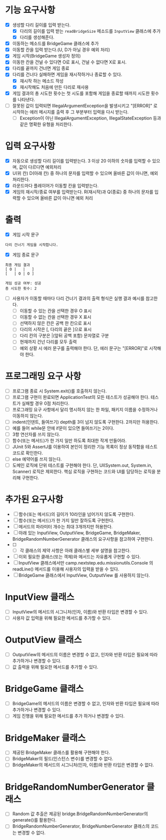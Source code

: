 # 기능 요구사항
- [x] 생성할 다리 길이를 입력 받는다.
  - [x] 다리의 길이를 입력 받는 `readBridgeSize` 메소드를 `InputView` 클래스에 추가 
  -[x] 다리를 생성해준다.
- [x] 이동하는 메소드를 BridgeGame 클래스에 추가
- [x] 이동할 칸을 입력 받는다.(U, D가 아닐 경우 예외 처리)
- [x] 게임 시작(BridgeGame 생성자 정의)
- [x] 이동한 칸을 건널 수 있다면 O로 표시, 건널 수 없다면 X로 표시.
- [x] 다리를 끝까지 건너면 게임 종료
- [x] 다리를 건너다 실패하면 게임을 재시작하거나 종료할 수 있다.
    - [x] 재시작 하는 메소드 작성
    - [x] 재시작해도 처음에 만든 다리로 재사용
- [x] 게임 결과의 총 시도한 횟수는 첫 시도를 포함해 게임을 종료할 때까지 시도한 횟수를 나타낸다.
- [ ] 잘못된 값이 입력되면 IllegalArgumentException을 발생시키고 "[ERROR]" 로 시작하는 에러 메시지를 출력 후 그 부분부터 입력을 다시 받는다.
  - [ ] Exception이 아닌 IllegalArgumentException, IllegalStateException 등과 같은 명확한 유형을 처리한다.

# 입력 요구사항
- [x] 자동으로 생성할 다리 길이를 입력받는다. 3 이상 20 이하의 숫자를 입력할 수 있으며, 값이 다르다면 예외처리
- [x] U(위 칸) D(아래 칸) 중 하나의 문자를 입력할 수 있으며 올바른 값이 아니면, 예외처리한다.
- [x] 라운드마다 플레이어가 이동할 칸을 입력받는다.
- [x] 게임의 재시작/종료 여부를 입력받는다. R(재시작)과 Q(종료) 중 하나의 문자를 입력할 수 있으며 올바른 값이 아니면 예외 처리

# 출력
- [x] 게임 시작 문구
```
다리 건너기 게임을 시작합니다.
```
- [x] 게임 종료 문구
```
최종 게임 결과
[ O |   |   ]
[   | O | O ]

게임 성공 여부: 성공
총 시도한 횟수: 2
```
- [ ] 사용자가 이동할 때마다 다리 건너기 결과의 출력 형식은 실행 결과 예시를 참고한다. 
  - [ ] 이동할 수 있는 칸을 선택한 경우 O 표시
  - [ ] 이동할 수 없는 칸을 선택한 경우 X 표시
  - [ ] 선택하지 않은 칸은 공백 한 칸으로 표시
  - [ ] 다리의 시작은 [, 다리의 끝은 ]으로 표시
  - [ ] 다리 칸의 구분은 |(앞뒤 공백 포함) 문자열로 구분
  - [ ] 현재까지 건넌 다리를 모두 출력
  - [ ] 예외 상황 시 에러 문구를 출력해야 한다. 단, 에러 문구는 "[ERROR]"로 시작해야 한다.

# 프로그래밍 요구 사항
- [ ] 프로그램 종료 시 System.exit()를 호출하지 않는다.
- [ ] 프로그램 구현이 완료되면 ApplicationTest의 모든 테스트가 성공해야 한다. 테스트가 실패할 경우 0점 처리한다.
- [ ] 프로그래밍 요구 사항에서 달리 명시하지 않는 한 파일, 패키지 이름을 수정하거나 이동하지 않는다.
- [ ] indent(인덴트, 들여쓰기) depth를 3이 넘지 않도록 구현한다. 2까지만 허용한다.
- [ ] 예를 들어 while문 안에 if문이 있으면 들여쓰기는 2이다.
- [ ] 3항 연산자를 쓰지 않는다.
- [ ] 함수(또는 메서드)가 한 가지 일만 하도록 최대한 작게 만들어라.
- [ ] JUnit 5와 AssertJ를 이용하여 본인이 정리한 기능 목록이 정상 동작함을 테스트 코드로 확인한다.
- [ ] else 예약어를 쓰지 않는다.
- [ ] 도메인 로직에 단위 테스트를 구현해야 한다. 단, UI(System.out, System.in, Scanner) 로직은 제외한다.
핵심 로직을 구현하는 코드와 UI를 담당하는 로직을 분리해 구현한다.

# 추가된 요구사항
- [ ] 함수(또는 메서드)의 길이가 10라인을 넘어가지 않도록 구현한다.
- [ ] 함수(또는 메서드)가 한 가지 일만 잘하도록 구현한다.
- [ ] 메서드의 파라미터 개수는 최대 3개까지만 허용한다.
- [ ] 아래 있는 InputView, OutputView, BridgeGame, BridgeMaker, BridgeRandomNumberGenerator 클래스의 요구사항을 참고하여 구현한다.
- [ ] - [ ] 각 클래스의 제약 사항은 아래 클래스별 세부 설명을 참고한다.
- [ ] 이외 필요한 클래스(또는 객체)와 메서드는 자유롭게 구현할 수 있다.
- [ ] InputView 클래스에서만 camp.nextstep.edu.missionutils.Console 의 readLine() 메서드를 이용해 사용자의 입력을 받을 수 있다.
- [ ] BridgeGame 클래스에서 InputView, OutputView 를 사용하지 않는다.

# InputView 클래스
- [ ] InputView의 메서드의 시그니처(인자, 이름)와 반환 타입은 변경할 수 있다.
- [ ] 사용자 값 입력을 위해 필요한 메서드를 추가할 수 있다.

# OutputView 클래스
- [ ] OutputView의 메서드의 이름은 변경할 수 없고, 인자와 반환 타입은 필요에 따라 추가하거나 변경할 수 있다.
- [ ] 값 출력을 위해 필요한 메서드를 추가할 수 있다.

# BridgeGame 클래스
- [ ] BridgeGame의 메서드의 이름은 변경할 수 없고, 인자와 반환 타입은 필요에 따라 추가하거나 변경할 수 있다.
- [ ] 게임 진행을 위해 필요한 메서드를 추가 하거나 변경할 수 있다.

# BridgeMaker 클래스
-  [ ] 제공된 BridgeMaker 클래스를 활용해 구현해야 한다.
-  [ ] BridgeMaker의 필드(인스턴스 변수)를 변경할 수 없다.
-  [ ] BridgeMaker의 메서드의 시그니처(인자, 이름)와 반환 타입은 변경할 수 없다.

# BridgeRandomNumberGenerator 클래스
- [ ] Random 값 추출은 제공된 bridge.BridgeRandomNumberGenerator의 generate()를 활용한다.
- [ ] BridgeRandomNumberGenerator, BridgeNumberGenerator 클래스의 코드는 변경할 수 없다.